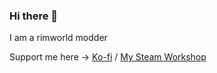 ### Hi there 👋
I am a rimworld modder

Support me here -> [Ko-fi](https://ko-fi.com/superniqui10) / [My Steam Workshop](https://steamcommunity.com/id/Superniqui10/myworkshopfiles/?appid=294100)

<!--
**Superniquito/Superniquito** is a ✨ _special_ ✨ repository because its `README.md` (this file) appears on your GitHub profile.

Here are some ideas to get you started:

- 🔭 I’m currently working on ...
- 🌱 I’m currently learning ...
- 👯 I’m looking to collaborate on ...
- 🤔 I’m looking for help with ...
- 💬 Ask me about ...
- 📫 How to reach me: ...
- 😄 Pronouns: ...
- ⚡ Fun fact: ...
-->
